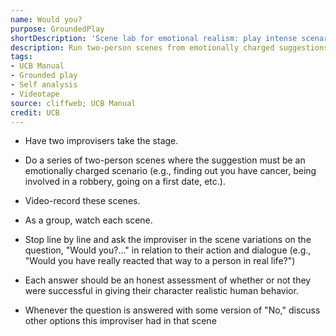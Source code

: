 ```yaml
---
name: Would you?
purpose: GroundedPlay
shortDescription: 'Scene lab for emotional realism: play intense scenarios, record them, then ask “Would you really react that way?”'
description: Run two-person scenes from emotionally charged suggestions, capture them on video, and review line by line. The group uses “Would you…?” to test whether the reactions feel truthful and to discuss grounded alternatives.
tags:
- UCB Manual
- Grounded play
- Self analysis
- Videotape
source: cliffweb; UCB Manual
credit: UCB
---
```


- Have two improvisers take the stage.

- Do a series of two-person scenes where the suggestion must be an emotionally charged scenario (e.g., finding out you have cancer, being involved in a robbery, going on a first date, etc.).

- Video-record these scenes.

- As a group, watch each scene.

- Stop line by line and ask the improviser in the scene variations on the question, "Would you?..." in relation to their action and dialogue (e.g., "Would you have really reacted that way to a person in real life?")

- Each answer should be an honest assessment of whether or not they were successful in giving their character realistic human behavior.

- Whenever the question is answered with some version of "No," discuss other options this improviser had in that scene
